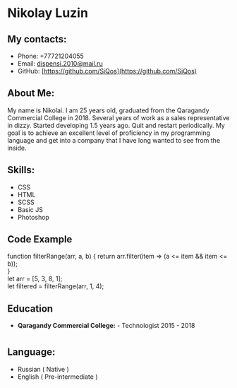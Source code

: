 # Nikolay Luzin

## My contacts:

* Phone: +77721204055
* Email: [dispensi.2010@mail.ru](dispensi.2010@mail.ru)
* GitHub: [https://github.com/SiQos](https://github.com/SiQos)

## About Me:

My name is Nikolai. I am 25 years old, graduated from the Qaragandy Commercial College in 2018. Several years of work as a sales representative in dizzy. Started developing 1.5 years ago. Quit and restart periodically. My goal is to achieve an excellent level of proficiency in my programming language and get into a company that I have long wanted to see from the inside.

## Skills:

* CSS
* HTML
* SCSS
* Basic JS
* Photoshop

## Code Example

   function  filterRange(arr, a, b)  { 
	    return arr.filter(item  =>  (a <= item && item <= b));  
}  
	    let arr =  [5,  3,  8,  1];  
	    let filtered =  filterRange(arr,  1,  4);
	

## Education

 * **Qaragandy Commercial College:**
       - Technologist 2015 - 2018
   
#
## Language:

* Russian ( Native )
* English ( Pre-intermediate )
